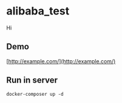 # alibaba_test

Hi
## Demo 
[http://example.com/](http://example.com/)


## Run in server 
``docker-composer up -d``
